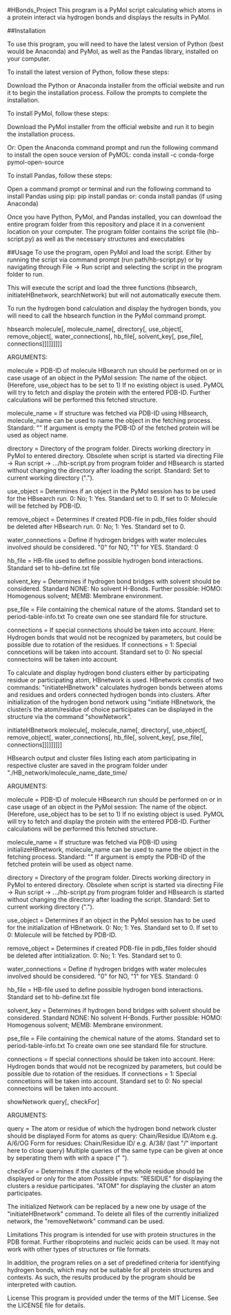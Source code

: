 #HBonds_Project
This program is a PyMol script calculating which atoms in a protein interact via hydrogen bonds and displays the results in PyMol.

##Installation

To use this program, you will need to have the latest version of Python (best would be Anaconda) and PyMol, as well as the Pandas library, installed on your computer.


To install the latest version of Python, follow these steps:

Download the Python or Anaconda installer from the official website and run it to begin the installation process.
Follow the prompts to complete the installation.


To install PyMol, follow these steps:

Download the PyMol installer from the official website and run it to begin the installation process.

Or:
Open the Anaconda command prompt and run the following command to install the open souce version of PyMOL:
conda install -c conda-forge pymol-open-source


To install Pandas, follow these steps:

Open a command prompt or terminal and run the following command to install Pandas using pip:
pip install pandas
or:
conda install pandas (if using Anaconda)

Once you have Python, PyMol, and Pandas installed, you can download the entire program folder from this repository and place it in a convenient location on your computer. The program folder contains the script file (hb-script.py) as well as the necessary structures and executables


##Usage
To use the program, open PyMol and load the script. Either by running the script via command prompt (run path/hb-script.py) or by navigating through File -> Run script and selecting the script in the program folder to run.

This will execute the script and load the three functions (hbsearch, initiateHBnetwork, searchNetwork) but will not automatically execute them. 

To run the hydrogen bond calculation and display the hydrogen bonds, you will need to call the hbsearch function in the PyMol command prompt.

hbsearch molecule[, molecule_name[, directory[, 
         	use_object[, remove_object[, water_connections[,
		hb_file[, solvent_key[, 
		pse_file[, connections]]]]]]]]]

ARGUMENTS:

molecule = 			PDB-ID of molecule HBsearch run should be performed on or
				in case usage of an object in the PyMol session: The name of the object. 
				(Herefore, use_object has to be set to 1)
				If no existing object is used. PyMOL will try to fetch and display the protein with the entered PDB-ID.
				Further calculations will be performed this fetched structure.

molecule_name = 		If structure was fetched via PDB-ID using HBsearch, molecule_name can be used to name the object in the fetching process.
				Standard: ""
				If argument is empty the PDB-ID of the fetched protein will be used as object name.

directory =			Directory of the program folder. Directs working directory in PyMol to entered directory. 
				Obsolete when script is started via directing File -> Run script -> .../hb-script.py from program folder and HBsearch is started without changing the directory after loading the script. 
				Standard: Set to current working directory (".").

use_object =		Determines if an object in the PyMol session has to be used for the HBsearch run. 0: No; 1: Yes. 
				Standard set to 0. If set to 0: Molecule will be fetched by PDB-ID.

remove_object = 		Determines if created PDB-file in pdb_files folder should be deleted after HBsearch run. 0: No; 1: Yes. 
				Standard set to 0.

water_connections = 	Define if hydrogen bridges with water molecules involved should be considered. "0" for NO, "1" for YES. 
				Standard: 0

hb_file =			HB-file used to define possible hydrogen bond interactions. 
				Standard set to hb-define.txt file

solvent_key = 		Determines if hydrogen bond bridges with solvent should be considered. 
				Standard NONE: No solvent H-Bonds. Further possible: HOMO: Homogenous solvent; MEMB: Membrane environment.

pse_file = 			File containing the chemical nature of the atoms. 
				Standard set to period-table-info.txt To create own one see standard file for structure.

connections = 		If special connections should be taken into account. Here: Hydrogen bonds that would not be recognized by parameters, 
				but could be possible due to rotation of the residues. 
				If connections = 1: Special conncetions will be taken into account. 
				Standard set to 0: No special connectoins will be taken into account.


To calculate and display hydrogen bond clusters either by participating residue or participating atom, HBnetwork is used.
HBnetwork constis of two commands:
"initiateHBnetwork" calculates hydrogen bonds between atoms and residues and orders connected hydrogen bonds into clusters.
After initialization of the hydrogen bond network using "initiate HBnetwork, the cluster/s the atom/residue of choice participates can be displayed in the structure via the command "showNetwork".

initiateHBnetwork molecule[, molecule_name[, directory[, 
         	use_object[, remove_object[, water_connections[,
		hb_file[, solvent_key[, 
		pse_file[, connections]]]]]]]]]

HBsearch output and cluster files listing each atom participating in respective cluster are saved in the program folder under "./HB_network/molecule_name_date_time/

ARGUMENTS:

molecule = 			PDB-ID of molecule HBsearch run should be performed on or
				in case usage of an object in the PyMol session: The name of the object. 
				(Herefore, use_object has to be set to 1)
				If no existing object is used. PyMOL will try to fetch and display the protein with the entered PDB-ID.
				Further calculations will be performed this fetched structure.

molecule_name = 		If structure was fetched via PDB-ID using initializeHBnetwork, molecule_name can be used to name the object in the fetching process.
				Standard: ""
				If argument is empty the PDB-ID of the fetched protein will be used as object name.

directory =			Directory of the program folder. Directs working directory in PyMol to entered directory. 
				Obsolete when script is started via directing File -> Run script -> .../hb-script.py from program folder and HBsearch is started without changing the directory after loading the script. 
				Standard: Set to current working directory (".").

use_object =		Determines if an object in the PyMol session has to be used for the initialization of HBnetwork. 0: No; 1: Yes. 
				Standard set to 0. If set to 0: Molecule will be fetched by PDB-ID.

remove_object = 		Determines if created PDB-file in pdb_files folder should be deleted after intitialization. 0: No; 1: Yes. 
				Standard set to 0.

water_connections = 	Define if hydrogen bridges with water molecules involved should be considered. "0" for NO, "1" for YES. 
				Standard: 0

hb_file =			HB-file used to define possible hydrogen bond interactions. 
				Standard set to hb-define.txt file

solvent_key = 		Determines if hydrogen bond bridges with solvent should be considered. 
				Standard NONE: No solvent H-Bonds. Further possible: HOMO: Homogenous solvent; MEMB: Membrane environment.

pse_file = 			File containing the chemical nature of the atoms. 
				Standard set to period-table-info.txt To create own one see standard file for structure.

connections = 		If special connections should be taken into account. Here: Hydrogen bonds that would not be recognized by parameters, 
				but could be possible due to rotation of the residues. 
				If connections = 1: Special conncetions will be taken into account. 
				Standard set to 0: No special connectoins will be taken into account.



showNetwork query[, checkFor]

ARGUMENTS:

query = 			The atom or residue of which the hydrogen bond network cluster should be displayed
				Form for atoms as query: Chain/Residue ID/Atom e.g. A/6/OG
				Form for residues: Chain/Residue ID/ e.g. A/38/ (last "/" important here to close query)
				Multiple queries of the same type can be given at once by seperating them with with a space (" ").

checkFor =			Determines if the clusters of the whole residue should be displayed or only for the atom
				Possible inputs: 	"RESIDUE" for displaying the clusters a residue participates.
							"ATOM" for displaying the cluster an atom participates.



The initialized Network can be replaced by a new one by usage of the "initiateHBnetwork" command.
To delete all files of the currently initialized network, the "removeNetwork" command can be used.


Limitations
This program is intended for use with protein structures in the PDB format. Further riboproteins and nucleic acids can be used. It may not work with other types of structures or file formats.

In addition, the program relies on a set of predefined criteria for identifying hydrogen bonds, which may not be suitable for all protein structures and contexts. As such, the results produced by the program should be interpreted with caution.

License
This program is provided under the terms of the MIT License. See the LICENSE file for details.